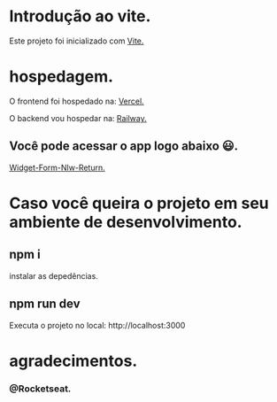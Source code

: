 # Introdução ao vite.
Este projeto foi inicializado com <a href="https://vitejs.dev/guide/">Vite.</a>

# hospedagem.
O frontend foi hospedado na: <a href="https://vercel.com/">Vercel.</a>

O backend vou hospedar na: <a href="https://railway.app/">Railway.</a>

<h2>Você pode acessar o app logo abaixo &#x1F603;.</h2>

<a href="https://widget-form-nlw-return-qfeh0acd6-mateusfelixdias.vercel.app/">Widget-Form-Nlw-Return.</a>

# Caso você queira o projeto em seu ambiente de desenvolvimento.
<h2>npm i</h2>
instalar as depedências.

<h2>npm run dev</h2>
Executa o projeto no local: http://localhost:3000

# agradecimentos.
<h3>@Rocketseat.</h3>
